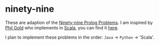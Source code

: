 ninety-nine
===========

These are adaption of the [Ninety-nine Prolog Problems](https://sites.google.com/site/prologsite/prolog-problems). I am inspired by [Phil Gold](http://aperiodic.net/phil/) who implements in [Scala](http://www.scala-lang.org/), you can find it [here](http://aperiodic.net/phil/scala/s-99/).

I plan to implement these problems in the order: `Java` -> `Python` -> 'Scala'.
